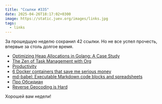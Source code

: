 ```yaml
---
title: "Ссылки #335"
date: 2025-04-26T18:17:02+0300
image: https://static.juev.org/images/links.jpg
tags:
  - links
---
```


За прошедшую неделю сохранил 42 ссылки. Но не все успел прочесть, впервые за столь долгое время.

- [Optimizing Heap Allocations in Golang: A Case Study](https://dolthub.com/blog/2025-04-18-optimizing-heap-allocations/)
- [The Zen of Task Management with Org](https://bzg.fr/en/the-zen-of-task-management-with-org/)
- [Productivity](https://blog.samaltman.com/productivity/)
- [6 Docker containers that save me serious money](https://www.xda-developers.com/docker-containers-to-save-money/)
- [md-babel: Executable Markdown code blocks and spreadsheets](https://md-babel.org/)
- [Про Обсидиан](https://grishaev.me/obsidian/)
- [Reverse Geocoding is Hard](https://shkspr.mobi/blog/2025/04/reverse-geocoding-is-hard/)

Хорошей вам недели!
